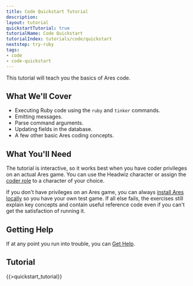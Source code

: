 ```yaml
---
title: Code Quickstart Tutorial
description:
layout: tutorial
quickstartTutorial: true
tutorialName: Code Quickstart
tutorialIndex: tutorials/code/quickstart
nextstep: try-ruby
tags: 
- code
- code-quickstart
---
```


This tutorial will teach you the basics of Ares code.

## What We'll Cover

* Executing Ruby code using the `ruby` and `tinker` commands.
* Emitting messages.
* Parse command arguments.
* Updating fields in the database.
* A few other basic Ares coding concepts.

## What You'll Need

The tutorial is interactive, so it works best when you have coder privileges on an actual Ares game.  You can use the Headwiz character or assign the [coder role](/tutorials/manage/roles) to a character of your choice.  

If you don't have privileges on an Ares game, you can always [install Ares locally](/tutorials/code/local-setup) so you have your own test game.  If all else fails, the exercises still explain key concepts and contain useful reference code even if you can't get the satisfaction of running it.

## Getting Help

If at any point you run into trouble, you can [Get Help](/feedback).

## Tutorial

{{>quickstart_tutorial}}
